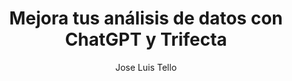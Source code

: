 ---
draft: false
title: "Mejora tus análisis de datos con ChatGPT y Trifecta"
snippet: "Descubre cómo potenciar tus análisis de datos utilizando ChatGPT y Trifecta, dos poderosas herramientas de inteligencia artificial. Experimenta con nuevas formas de explorar y analizar tus datos, obteniendo insights más rápidos y precisos."
image: {
    src: "https://images.unsplash.com/photo-1504805572947-34fad45aed93?ixlib=rb-4.0.3&ixid=M3wxMjA3fDB8MHxzZWFyY2h8MjN8fGFlc3RoZXRpY3xlbnwwfHwwfHx8MA%3D%3D&auto=format&fit=crop&w=500&q=60",
    alt: "Analisis de datos"
}
publishDate: "2023-01-02 13:00"
category: "Analisis de datos"
author: "Jose Luis Tello"
tags: [AI, Data, Visualizacion]
---
